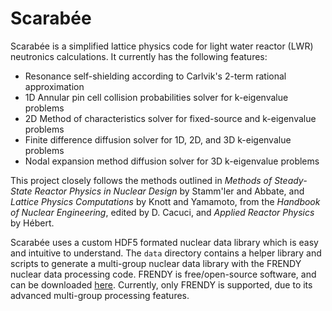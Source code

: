# Scarabée

Scarabée is a simplified lattice physics code for light water reactor (LWR)
neutronics calculations. It currently has the following features:

* Resonance self-shielding according to Carlvik's 2-term rational approximation
* 1D Annular pin cell collision probabilities solver for k-eigenvalue problems
* 2D Method of characteristics solver for fixed-source and k-eigenvalue problems
* Finite difference diffusion solver for 1D, 2D, and 3D k-eigenvalue problems
* Nodal expansion method diffusion solver for 3D k-eigenvalue problems

This project closely follows the methods outlined in *Methods of Steady-State
Reactor Physics in Nuclear Design* by Stamm'ler and Abbate, and *Lattice
Physics Computations* by Knott and Yamamoto, from the *Handbook of Nuclear
Engineering*, edited by D. Cacuci, and *Applied Reactor Physics* by Hébert.

Scarabée uses a custom HDF5 formated nuclear data library which is easy and
intuitive to understand. The `data` directory contains a helper library and
scripts to generate a multi-group nuclear data library with the FRENDY nuclear
data processing code. FRENDY is free/open-source software, and can be downloaded
[here](https://rpg.jaea.go.jp/main/en/program_frendy/). Currently, only FRENDY
is supported, due to its advanced multi-group processing features.
